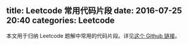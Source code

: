 title: Leetcode 常用代码片段
date: 2016-07-25 20:40
categories: Leetcode
---

本文用于归纳 Leetcode 题解中常用的代码片段。详见[这个 Github 链接](https://github.com/syawlaus/Leetcode/blob/master/frequently-used-code-snippets.h)。
